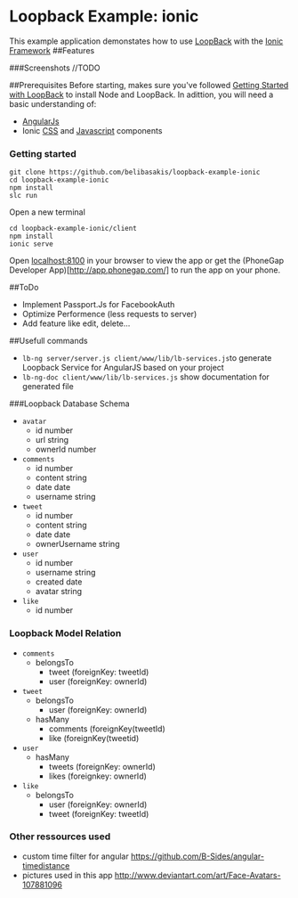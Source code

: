 # Loopback Example: ionic
This example application demonstates how to use [LoopBack](http://loopback.io) with the [Ionic Framework](http://ionicframework.com/)
##Features


###Screenshots
//TODO

##Prerequisites
Before starting, makes sure you've followed [Getting Started with LoopBack](http://docs.strongloop.com/display/LB/Getting+started+with+LoopBack) to install Node and LoopBack.
In adittion, you will need a basic understanding of:
 - [AngularJs](https://angularjs.org/)
 - Ionic [CSS](http://ionicframework.com/docs/components/) and [Javascript](http://ionicframework.com/docs/api/) components  

### Getting started
```
git clone https://github.com/belibasakis/loopback-example-ionic
cd loopback-example-ionic
npm install 
slc run
```
Open a new terminal
```
cd loopback-example-ionic/client
npm install
ionic serve
```
Open [localhost:8100](http://localhost:8100/) in your browser to view the app or get the (PhoneGap Developer App)[http://app.phonegap.com/] to run the app on your phone.

##ToDo
- Implement Passport.Js for FacebookAuth
- Optimize Performence (less requests to server)
- Add feature like edit, delete...

##Usefull commands
- `lb-ng server/server.js client/www/lib/lb-services.js`to generate Loopback Service for AngularJS based on your project
- `lb-ng-doc client/www/lib/lb-services.js` show documentation for generated file

###Loopback Database Schema
- `avatar`
  - id number 
  - url string
  - ownerId number
- `comments`
  - id number 
  - content string
  - date date
  - username string
- `tweet`
  - id number 
  - content string
  - date date
  - ownerUsername string
- `user`
  - id number 
  - username string
  - created date
  - avatar string
- `like` 
  - id number   

### Loopback Model Relation
- `comments`
  - belongsTo
    - tweet (foreignKey: tweetId)
    - user (foreignKey: ownerId)
- `tweet`
  - belongsTo
    - user (foreignKey: ownerId)
  - hasMany
    - comments (foreignKey(tweetId)
    - like (foreignKey(tweetid)
- `user`
  - hasMany
    - tweets (foreignKey: ownerId) 
    - likes (foreignkey: ownerId)
- `like` 
  - belongsTo
    - user (foreignKey: ownerId)
    - tweet (foreignKey: tweetId)

### Other ressources used
- custom time filter for angular https://github.com/B-Sides/angular-timedistance
- pictures used in this app http://www.deviantart.com/art/Face-Avatars-107881096
